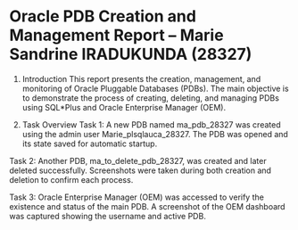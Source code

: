 # Oracle PDB Creation and Management Report – Marie Sandrine IRADUKUNDA (28327)
1. Introduction
This report presents the creation, management, and monitoring of Oracle Pluggable Databases (PDBs). The main objective is to demonstrate the process of creating, deleting, and managing PDBs using SQL*Plus and Oracle Enterprise Manager (OEM).

2. Task Overview
Task 1:
A new PDB named ma_pdb_28327 was created using the admin user Marie_plsqlauca_28327. The PDB was opened and its state saved for automatic startup.

Task 2:
Another PDB, ma_to_delete_pdb_28327, was created and later deleted successfully. Screenshots were taken during both creation and deletion to confirm each process.

Task 3:
Oracle Enterprise Manager (OEM) was accessed to verify the existence and status of the main PDB. A screenshot of the OEM dashboard was captured showing the username and active PDB.
